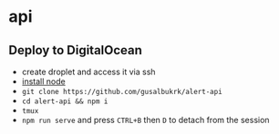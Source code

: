 # api

## Deploy to DigitalOcean

- create droplet and access it via ssh
- [install node](https://github.com/nodesource/distributions/blob/master/README.md#installation-instructions-deb)
- `git clone https://github.com/gusalbukrk/alert-api`
- `cd alert-api && npm i`
- `tmux`
- `npm run serve` and press `CTRL+B` then `D` to detach from the session
